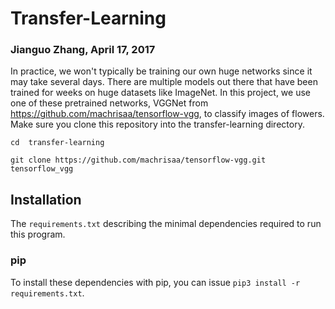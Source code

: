 # Transfer-Learning
### Jianguo Zhang, April 17, 2017

In practice, we won't typically be training our own huge networks since it may take several days. 
There are multiple models out there that have been trained for weeks on huge datasets like ImageNet.
In this project, we use one of these pretrained networks, VGGNet from https://github.com/machrisaa/tensorflow-vgg, to classify images of flowers.
Make sure you clone this repository into the transfer-learning directory.

`cd  transfer-learning`

`git clone https://github.com/machrisaa/tensorflow-vgg.git tensorflow_vgg`

## Installation

The `requirements.txt` describing the minimal dependencies required to run this program.

### pip

To install these dependencies with pip, you can issue `pip3 install -r requirements.txt`.


